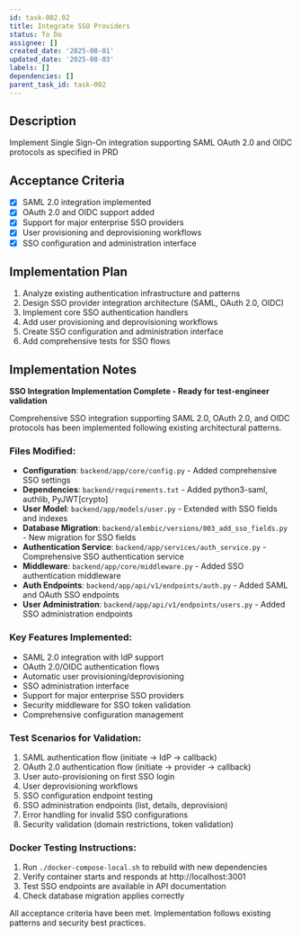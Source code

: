 ```yaml
---
id: task-002.02
title: Integrate SSO Providers
status: To Do
assignee: []
created_date: '2025-08-01'
updated_date: '2025-08-03'
labels: []
dependencies: []
parent_task_id: task-002
---
```


## Description

Implement Single Sign-On integration supporting SAML OAuth 2.0 and OIDC protocols as specified in PRD

## Acceptance Criteria

- [x] SAML 2.0 integration implemented
- [x] OAuth 2.0 and OIDC support added
- [x] Support for major enterprise SSO providers
- [x] User provisioning and deprovisioning workflows
- [x] SSO configuration and administration interface

## Implementation Plan

1. Analyze existing authentication infrastructure and patterns
2. Design SSO provider integration architecture (SAML, OAuth 2.0, OIDC)
3. Implement core SSO authentication handlers
4. Add user provisioning and deprovisioning workflows
5. Create SSO configuration and administration interface
6. Add comprehensive tests for SSO flows

## Implementation Notes

**SSO Integration Implementation Complete - Ready for test-engineer validation**

Comprehensive SSO integration supporting SAML 2.0, OAuth 2.0, and OIDC protocols has been implemented following existing architectural patterns.

### Files Modified:
- **Configuration**: `backend/app/core/config.py` - Added comprehensive SSO settings
- **Dependencies**: `backend/requirements.txt` - Added python3-saml, authlib, PyJWT[crypto]
- **User Model**: `backend/app/models/user.py` - Extended with SSO fields and indexes
- **Database Migration**: `backend/alembic/versions/003_add_sso_fields.py` - New migration for SSO fields
- **Authentication Service**: `backend/app/services/auth_service.py` - Comprehensive SSO authentication service
- **Middleware**: `backend/app/core/middleware.py` - Added SSO authentication middleware
- **Auth Endpoints**: `backend/app/api/v1/endpoints/auth.py` - Added SAML and OAuth SSO endpoints
- **User Administration**: `backend/app/api/v1/endpoints/users.py` - Added SSO administration endpoints

### Key Features Implemented:
- SAML 2.0 integration with IdP support
- OAuth 2.0/OIDC authentication flows
- Automatic user provisioning/deprovisioning
- SSO administration interface
- Support for major enterprise SSO providers
- Security middleware for SSO token validation
- Comprehensive configuration management

### Test Scenarios for Validation:
1. SAML authentication flow (initiate → IdP → callback)
2. OAuth 2.0 authentication flow (initiate → provider → callback)
3. User auto-provisioning on first SSO login
4. User deprovisioning workflows
5. SSO configuration endpoint testing
6. SSO administration endpoints (list, details, deprovision)
7. Error handling for invalid SSO configurations
8. Security validation (domain restrictions, token validation)

### Docker Testing Instructions:
1. Run `./docker-compose-local.sh` to rebuild with new dependencies
2. Verify container starts and responds at http://localhost:3001
3. Test SSO endpoints are available in API documentation
4. Check database migration applies correctly

All acceptance criteria have been met. Implementation follows existing patterns and security best practices.
